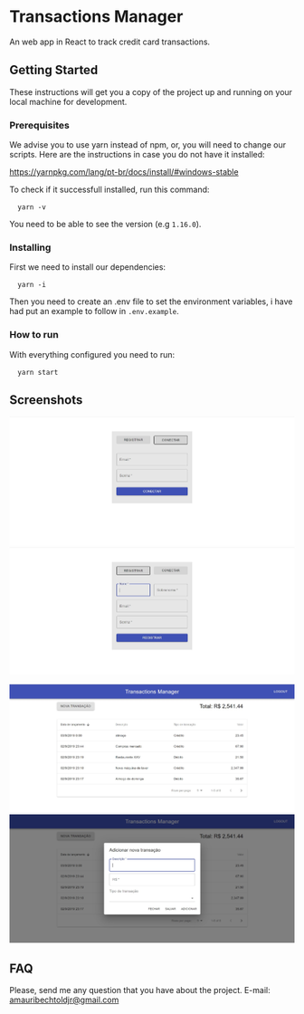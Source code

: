 # Transactions Manager

An web app in React to track credit card transactions.

## Getting Started

These instructions will get you a copy of the project up and running on your local machine for development.

### Prerequisites

We advise you to use yarn instead of npm, or, you will need to change our scripts.
Here are the instructions in case you do not have it installed:

https://yarnpkg.com/lang/pt-br/docs/install/#windows-stable

To check if it successfull installed, run this command:

```
  yarn -v
```

You need to be able to see the version (e.g `1.16.0`).

### Installing

First we need to install our dependencies:

```
  yarn -i
```

Then you need to create an .env file to set the environment variables, i have had put an example to follow in `.env.example`.

### How to run

With everything configured you need to run:

```
  yarn start
```

## Screenshots

![alt text](https://github.com/amauribechtoldjr/transactions-manager-client/blob/master/app-screens/signin.jpg)
![alt text](https://github.com/amauribechtoldjr/transactions-manager-client/blob/master/app-screens/signup.jpg)

![alt text](https://github.com/amauribechtoldjr/transactions-manager-client/blob/master/app-screens/transactions.jpg)
![alt text](https://github.com/amauribechtoldjr/transactions-manager-client/blob/master/app-screens/add-transaction.jpg)

## FAQ

Please, send me any question that you have about the project.
E-mail: amauribechtoldjr@gmail.com
